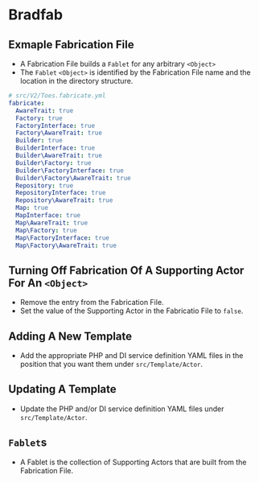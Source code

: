 # Bradfab

## Exmaple Fabrication File
* A Fabrication File builds a `Fablet` for any arbitrary `<Object>`
* The `Fablet` `<Object>` is identified by the Fabrication File name and the location in the directory structure.
```yml
# src/V2/Toes.fabricate.yml
fabricate:
  AwareTrait: true
  Factory: true
  FactoryInterface: true
  Factory\AwareTrait: true
  Builder: true
  BuilderInterface: true
  Builder\AwareTrait: true
  Builder\Factory: true
  Builder\FactoryInterface: true
  Builder\Factory\AwareTrait: true
  Repository: true
  RepositoryInterface: true
  Repository\AwareTrait: true
  Map: true
  MapInterface: true
  Map\AwareTrait: true
  Map\Factory: true
  Map\FactoryInterface: true
  Map\Factory\AwareTrait: true
```

## Turning Off Fabrication Of A Supporting Actor For An `<Object>`
* Remove the entry from the Fabrication File.
* Set the value of the Supporting Actor in the Fabricatio File to `false`.

## Adding A New Template
* Add the appropriate PHP and DI service definition YAML files in the position that you want them under `src/Template/Actor`.

## Updating A Template
* Update the PHP and/or DI service definition YAML files under `src/Template/Actor`.

## `Fablet`s
* A Fablet is the collection of Supporting Actors that are built from the Fabrication File.
